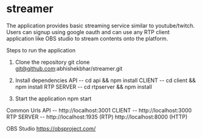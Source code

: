 # streamer
The application provides basic streaming service similar to youtube/twitch. Users can signup using google oauth and can use any RTP client application like OBS studio to stream contents onto the platform.



Steps to run the application
1. Clone the repository
    git clone git@github.com:abhishekbhar/streamer.git
    
3. Install dependencies
    API        -- cd api && npm install 
    CLIENT     -- cd client && npm install
    RTP SERVER -- cd rtpserver && npm install
    
5. Start the application
    npm start
    
    

Common Urls
API      -- http://localhost:3001
CLIENT   -- http://localhost:3000
RTP SERVER -- http://localhost:1935 (RTP) http://localhost:8000 (HTTP)


OBS Studio
https://obsproject.com/



